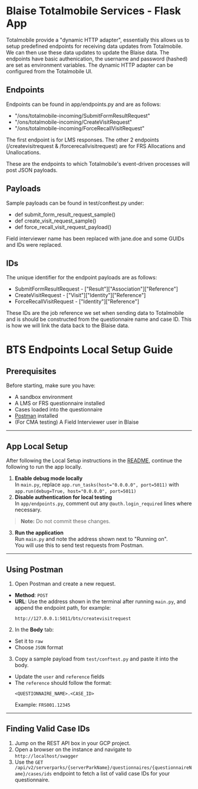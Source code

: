 # Blaise Totalmobile Services - Flask App

Totalmobile provide a "dynamic HTTP adapter", essentially this allows us to setup predefined endpoints for receiving data updates from Totalmobile. We can then use these data updates to update the Blaise data. The endpoints have basic authenication, the username and password (hashed) are set as environment variables. The dynamic HTTP adapter can be configured from the Totalmobile UI.

## Endpoints 

Endpoints can be found in app/endpoints.py and are as follows:

* "/ons/totalmobile-incoming/SubmitFormResultRequest"
* "/ons/totalmobile-incoming/CreateVisitRequest"
* "/ons/totalmobile-incoming/ForceRecallVisitRequest"

The first endpoint is for LMS responses.
The other 2 endpoints (/createvisitrequest & /forcerecallvisitrequest) are for FRS Allocations and Unallocations. 

These are the endpoints to which Totalmobile's event-driven processes will post JSON payloads.

## Payloads

Sample payloads can be found in test/conftest.py under:

* def submit_form_result_request_sample()
* def create_visit_request_sample()
* def force_recall_visit_request_payload()

Field interviewer name has been replaced with jane.doe and some GUIDs and IDs were replaced.

## IDs

The unique identifier for the endpoint payloads are as follows:

* SubmitFormResultRequest - ["Result"]["Association"]["Reference"]
* CreateVisitRequest - ["Visit"]["Identity"]["Reference"]
* ForceRecallVisitRequest - ["Identity"]["Reference"]

These IDs are the job reference we set when sending data to Totalmobile and is should be constructed from the questionnaire name and case ID. This is how we will link the data back to the Blaise data.

# BTS Endpoints Local Setup Guide

## Prerequisites

Before starting, make sure you have:

- A sandbox environment  
- A LMS or FRS questionnaire installed  
- Cases loaded into the questionnaire  
- [Postman](https://www.postman.com/downloads/) installed  
- (For CMA testing) A Field Interviewer user in Blaise  

---

## App Local Setup

After following the Local Setup instructions in the [README](../README.md), continue the following to run the app locally.

1. **Enable debug mode locally**  
   In `main.py`, replace ```app.run_tasks(host="0.0.0.0", port=5011)``` with ```app.run(debug=True, host="0.0.0.0", port=5011)```
2. **Disable authentication for local testing**  
In `app/endpoints.py`, comment out any `@auth.login_required` lines where necessary.  

> **Note:** Do not commit these changes.

3. **Run the application**  
Run `main.py` and note the address shown next to "Running on".  
You will use this to send test requests from Postman.

---

## Using Postman

1. Open Postman and create a new request.  
- **Method**: `POST`  
- **URL**: Use the address shown in the terminal after running `main.py`, and append the endpoint path, for example:  
  ```
  http://127.0.0.1:5011/bts/createvisitrequest
  ```

2. In the **Body** tab:
- Set it to `raw`
- Choose `JSON` format

3. Copy a sample payload from `test/conftest.py` and paste it into the body.  
- Update the `user` and `reference` fields  
- The `reference` should follow the format:  
  ```
  <QUESTIONNAIRE_NAME>.<CASE_ID>
  ```
  Example: `FRS001.12345`

---

## Finding Valid Case IDs

1. Jump on the REST API box in your GCP project.
2. Open a browser on the instance and navigate to ```http://localhost/swagger``` 
3. Use the ```GET /api/v2/serverparks/{serverParkName}/questionnaires/{questionnaireName}/cases/ids``` endpoint to fetch a list of valid case IDs for your questionnaire.
